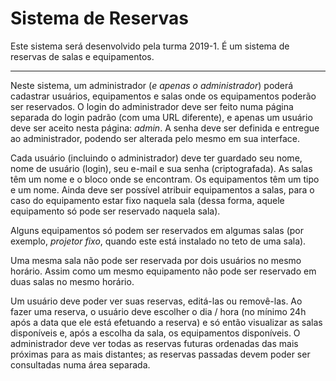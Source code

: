 # Sistema de Reservas

Este sistema será desenvolvido pela turma 2019-1. É um sistema de reservas de salas e equipamentos.

***

Neste sistema, um administrador (*e apenas o administrador*) poderá cadastrar usuários, equipamentos e salas onde os equipamentos poderão ser reservados. O login do administrador deve ser feito numa página separada do login padrão (com uma URL diferente), e apenas um usuário deve ser aceito nesta página: *admin*. A senha deve ser definida e entregue ao administrador, podendo ser alterada pelo mesmo em sua interface.

Cada usuário (incluindo o administrador) deve ter guardado seu nome, nome de usuário (login), seu e-mail e sua senha (criptografada). As salas têm um nome e o bloco onde se encontram. Os equipamentos têm um tipo e um nome. Ainda deve ser possível atribuir equipamentos a salas, para o caso do equipamento estar fixo naquela sala (dessa forma, aquele equipamento só pode ser reservado naquela sala).

Alguns equipamentos só podem ser reservados em algumas salas (por exemplo, *projetor fixo*, quando este está instalado no teto de uma sala).

Uma mesma sala não pode ser reservada por dois usuários no mesmo horário. Assim como um mesmo equipamento não pode ser reservado em duas salas no mesmo horário.



Um usuário deve poder ver suas reservas, editá-las ou removê-las. Ao fazer uma reserva, o usuário deve escolher o dia / hora (no mínimo 24h após a data que ele está efetuando a reserva) e só então visualizar as salas disponíveis e, após a escolha da sala, os equipamentos disponíveis. O administrador deve ver todas as reservas futuras ordenadas das mais próximas para as mais distantes; as reservas passadas devem poder ser consultadas numa área separada.

